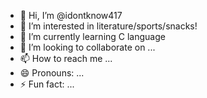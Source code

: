 - 👋 Hi, I’m @idontknow417
- 👀 I’m interested in literature/sports/snacks!
- 🌱 I’m currently learning C language
- 💞️ I’m looking to collaborate on ...
- 📫 How to reach me ...
- 😄 Pronouns: ...
- ⚡ Fun fact: ...

<!---
idontknow417/idontknow417 is a ✨ special ✨ repository because its `README.md` (this file) appears on your GitHub profile.
You can click the Preview link to take a look at your changes.
--->
